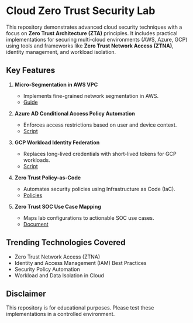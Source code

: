 # Cloud Zero Trust Security Lab

This repository demonstrates advanced cloud security techniques with a focus on **Zero Trust Architecture (ZTA)** principles. It includes practical implementations for securing multi-cloud environments (AWS, Azure, GCP) using tools and frameworks like **Zero Trust Network Access (ZTNA)**, identity management, and workload isolation.

## Key Features
1. **Micro-Segmentation in AWS VPC**  
   - Implements fine-grained network segmentation in AWS.  
   - [Guide](./aws_microsegmentation.md)

2. **Azure AD Conditional Access Policy Automation**  
   - Enforces access restrictions based on user and device context.  
   - [Script](./azure_conditional_access.py)

3. **GCP Workload Identity Federation**  
   - Replaces long-lived credentials with short-lived tokens for GCP workloads.  
   - [Script](./gcp_identity_federation.py)

4. **Zero Trust Policy-as-Code**  
   - Automates security policies using Infrastructure as Code (IaC).  
   - [Policies](./policy_as_code/)

5. **Zero Trust SOC Use Case Mapping**  
   - Maps lab configurations to actionable SOC use cases.  
   - [Document](./zero_trust_soc_use_cases.md)

## Trending Technologies Covered
- Zero Trust Network Access (ZTNA)  
- Identity and Access Management (IAM) Best Practices  
- Security Policy Automation  
- Workload and Data Isolation in Cloud  

## Disclaimer
This repository is for educational purposes. Please test these implementations in a controlled environment.

